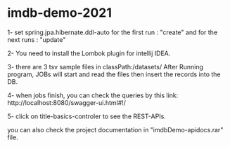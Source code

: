 # imdb-demo-2021

1- set spring.jpa.hibernate.ddl-auto for the first run : "create" and for the next runs : "update"

2- You need to install the Lombok plugin for intellij IDEA.

3- there are 3 tsv sample files in classPath:/datasets/
After Running program, JOBs will start and read the files then insert the records into the DB.

4- when jobs finish, you can check the queries by this link:
http://localhost:8080/swagger-ui.html#!/

5- click on title-basics-controler to see the REST-APIs.



you can also check the project documentation in "imdbDemo-apidocs.rar" file.

